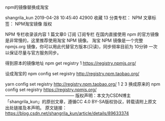 npm的镜像替换成淘宝

shangrila_kun 2019-04-28 10:45:40  42900  收藏 13
分类专栏： NPM 文章标签： NPM淘宝镜像
版权

NPM
专栏收录该内容
1 篇文章0 订阅
订阅专栏
在国内直接使用 npm 的官方镜像是非常慢的，这里推荐使用淘宝 NPM 镜像。
淘宝 NPM 镜像是一个完整 npmjs.org 镜像，你可以用此代替官方版本(只读)，同步频率目前为 10分钟 一次以保证尽量与官方服务同步。

得到原本的镜像地址
npm get registry 
1
https://registry.npmjs.org/

设成淘宝的
npm config set registry http://registry.npm.taobao.org/

yarn config set registry http://registry.npm.taobao.org/
1
2
3
换成原来的
npm config set registry https://registry.npmjs.org/
————————————————
版权声明：本文为CSDN博主「shangrila_kun」的原创文章，遵循CC 4.0 BY-SA版权协议，转载请附上原文出处链接及本声明。
原文链接：https://blog.csdn.net/shangrila_kun/article/details/89633374